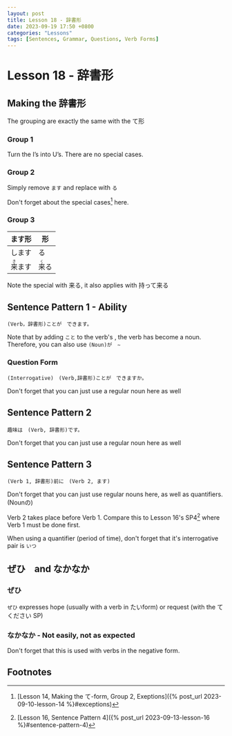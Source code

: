 ```yaml
--- 
layout: post 
title: Lesson 18 - 辞書形
date: 2023-09-19 17:50 +0800 
categories: "Lessons"
tags: [Sentences, Grammar, Questions, Verb Forms]
---
```

  
# Lesson 18 - 辞書形

## Making the 辞書形
The grouping are exactly the same with the て形

### Group 1
Turn the I’s into U’s. There are no special cases.

### Group 2
Simply remove `ます` and replace with `る`

Don't forget about the special cases[^fn1] here.

### Group 3

| ます形 | 形 |
| -- | -- |
| します | る |
| <ruby>来<rt>き</rt>ます<ruby> | <ruby>来<rt>く</rt>る</ruby> |

Note the special with 来る, it also applies with 持って来る

## Sentence Pattern 1 - Ability
```
(Verb，辞書形)ことが　できます。
```
Note that by adding `こと` to the verb's , the verb has become a noun. Therefore, you can also use `(Noun)が　∼`

### Question Form
```
(Interrogative)　(Verb,辞書形)ことが　できますか。
```
Don't forget that you can just use a regular noun here as well

## Sentence Pattern 2
```
趣味は　(Verb, 辞書形)です。
```
Don't forget that you can just use a regular noun here as well

## Sentence Pattern 3
```
(Verb 1, 辞書形)前に　(Verb 2, ます)
```
Don't forget that you can just use regular nouns here, as well as quantifiers. (Nounの)

Verb 2 takes place before Verb 1. Compare this to Lesson 16's SP4[^fn2] where Verb 1 must be done first.

When using a quantifier (period of time), don't forget that it's interrogative pair is `いつ`

## ぜひ　and なかなか

### ぜひ
`ぜひ` expresses hope (usually with a verb in たいform) or request (with the てください SP)

### なかなか - Not easily, not as expected
Don't forget that this is used with verbs in the negative form.

## Footnotes
[^fn1]: [Lesson 14, Making the て-form, Group 2, Exeptions]({% post_url 2023-09-10-lesson-14 %}#exceptions)
[^fn2]: [Lesson 16, Sentence Pattern 4]({% post_url 2023-09-13-lesson-16 %}#sentence-pattern-4)
